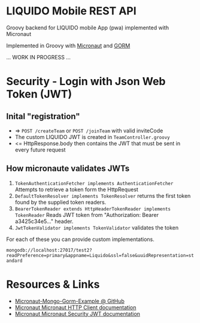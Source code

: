 # LIQUIDO Mobile REST API

Groovy backend for LIQUIDO mobile App (pwa) implemented with Micronaut

Implemented in Groovy with [Micronaut](https://docs.micronaut.io) and [GORM](https://gorm.grails.org/latest/mongodb/manual/index.html)


... WORK IN PROGRESS ...

# Security - Login with Json Web Token (JWT)

## Inital "registration"

 - => `POST /createTeam`  or `POST /joinTeam` with valid inviteCode
 - The custom LIQUIDO JWT is created in `TeamController.groovy`
 - <= HttpResponse.body then contains the JWT that must be sent in every future request

## How micronaute validates JWTs

  1. `TokenAuthenticationFetcher implements AuthenticationFetcher` Attempts to retrieve a token form the HttpRequest
  2. `DefaultTokenResolver implements TokenResolver` returns the first token found by the supplied token readers.
  3. `BearerTokenReader extends HttpHeaderTokenReader implements TokenReader` Reads JWT token from "Authorization: Bearer a3425c34e5..." header.
  4. `JwtTokenValidator implements TokenValidator` validates the token

For each of these you can provide custom implementations.


`mongodb://localhost:27017/test2?readPreference=primary&appname=Liquido&ssl=false&uuidRepresentation=standard`

# Resources & Links

 - [Micronaut-Mongo-Gorm-Example @ GitHub](https://github.com/jeantessier/micronaut-mongo-gorm-example)
 - [Micronaut Micronaut HTTP Client documentation](https://docs.micronaut.io/latest/guide/index.html#httpClient)
 - [Micronaut Micronaut Security JWT documentation](https://micronaut-projects.github.io/micronaut-security/latest/guide/index.html)
